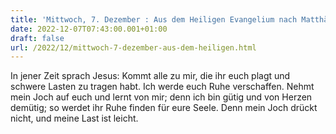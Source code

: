 ```yaml
---
title: 'Mittwoch, 7. Dezember : Aus dem Heiligen Evangelium nach Matthäus - Mt 11,28-30.'
date: 2022-12-07T07:43:00.001+01:00
draft: false
url: /2022/12/mittwoch-7-dezember-aus-dem-heiligen.html
---
```


In jener Zeit sprach Jesus: Kommt alle zu mir, die ihr euch plagt und schwere Lasten zu tragen habt. Ich werde euch Ruhe verschaffen. Nehmt mein Joch auf euch und lernt von mir; denn ich bin gütig und von Herzen demütig; so werdet ihr Ruhe finden für eure Seele. Denn mein Joch drückt nicht, und meine Last ist leicht.